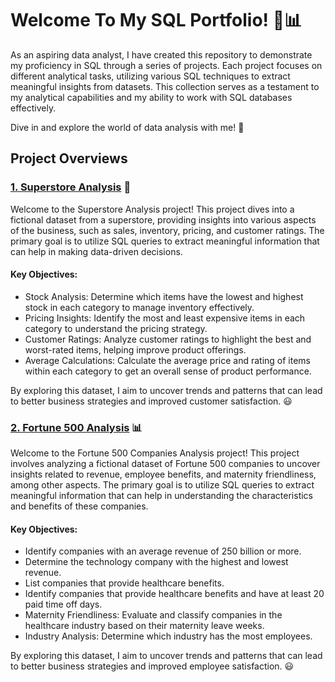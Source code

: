 
# Welcome To My SQL Portfolio! 🎉📊
As an aspiring data analyst, I have created this repository to demonstrate my proficiency in SQL through a series of projects. Each project focuses on different analytical tasks, utilizing various SQL techniques to extract meaningful insights from datasets. This collection serves as a testament to my analytical capabilities and my ability to work with SQL databases effectively.

Dive in and explore the world of data analysis with me! 🌟

## Project Overviews
### [1. Superstore Analysis](https://github.com/JoyDavis/SQL/blob/main/Superstore%20Database) 🛒
   
Welcome to the Superstore Analysis project! This project dives into a fictional dataset from a superstore, providing insights into various aspects of the business, such as sales, inventory, pricing, and customer ratings. The primary goal is to utilize SQL queries to extract meaningful information that can help in making data-driven decisions.

#### Key Objectives:
- Stock Analysis: Determine which items have the lowest and highest stock in each category to manage inventory effectively.
- Pricing Insights: Identify the most and least expensive items in each category to understand the pricing strategy.
- Customer Ratings: Analyze customer ratings to highlight the best and worst-rated items, helping improve product offerings.
- Average Calculations: Calculate the average price and rating of items within each category to get an overall sense of product performance.
  
By exploring this dataset, I aim to uncover trends and patterns that can lead to better business strategies and improved customer satisfaction. 😃

### [2. Fortune 500 Analysis](https://github.com/JoyDavis/SQL/blob/main/Fortune%20500%20Analysis) 📊
   
Welcome to the Fortune 500 Companies Analysis project! This project involves analyzing a fictional dataset of Fortune 500 companies to uncover insights related to revenue, employee benefits, and maternity friendliness, among other aspects. The primary goal is to utilize SQL queries to extract meaningful information that can help in understanding the characteristics and benefits of these companies.

#### Key Objectives:
- Identify companies with an average revenue of 250 billion or more.
- Determine the technology company with the highest and lowest revenue.
- List companies that provide healthcare benefits.
- Identify companies that provide healthcare benefits and have at least 20 paid time off days.
- Maternity Friendliness: Evaluate and classify companies in the healthcare industry based on their maternity leave weeks.
- Industry Analysis: Determine which industry has the most employees.

By exploring this dataset, I aim to uncover trends and patterns that can lead to better business strategies and improved employee satisfaction. 😃
